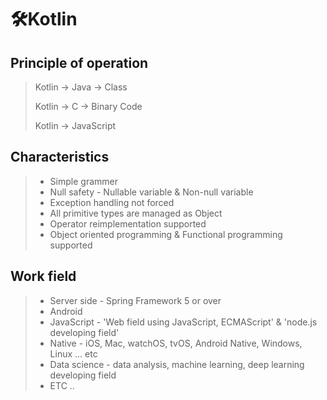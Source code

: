 # 🛠️Kotlin

## Principle of operation

> Kotlin -> Java -> Class
>
> Kotlin -> C -> Binary Code
>
> Kotlin -> JavaScript



## Characteristics

> + Simple grammer
> + Null safety - Nullable variable & Non-null variable
> + Exception handling not forced
> + All primitive types are managed as Object
> + Operator reimplementation supported
> + Object oriented programming & Functional programming supported



## Work field

> + Server side - Spring Framework 5 or over
> + Android
> + JavaScript - 'Web field using JavaScript, ECMAScript' & 'node.js developing field'
> + Native - iOS, Mac, watchOS, tvOS, Android Native, Windows, Linux ... etc
> + Data science - data analysis, machine learning, deep learning developing field
> + ETC ..













